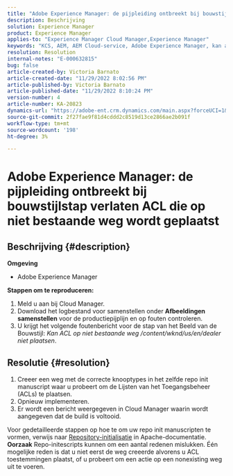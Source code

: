 ```yaml
---
title: "Adobe Experience Manager: de pijpleiding ontbreekt bij bouwstijlstap verlaten ACL die op niet bestaande weg wordt geplaatst"
description: Beschrijving
solution: Experience Manager
product: Experience Manager
applies-to: "Experience Manager Cloud Manager,Experience Manager"
keywords: "KCS, AEM, AEM Cloud-service, Adobe Experience Manager, kan acl niet instellen op een niet bestaand pad"
resolution: Resolution
internal-notes: "E-000632815"
bug: false
article-created-by: Victoria Barnato
article-created-date: "11/29/2022 8:02:56 PM"
article-published-by: Victoria Barnato
article-published-date: "11/29/2022 8:10:24 PM"
version-number: 4
article-number: KA-20823
dynamics-url: "https://adobe-ent.crm.dynamics.com/main.aspx?forceUCI=1&pagetype=entityrecord&etn=knowledgearticle&id=b3697ccb-2070-ed11-9561-6045bd006a22"
source-git-commit: 2f27fae9f81d4cddd2c8519d13ce2866ae2b091f
workflow-type: tm+mt
source-wordcount: '198'
ht-degree: 3%

---
```


# Adobe Experience Manager: de pijpleiding ontbreekt bij bouwstijlstap verlaten ACL die op niet bestaande weg wordt geplaatst

## Beschrijving {#description}

<b>Omgeving</b>
- Adobe Experience Manager

<b>Stappen om te reproduceren:</b>
1. Meld u aan bij Cloud Manager.
2. Download het logbestand voor samenstellen onder <b>Afbeeldingen samenstellen</b> voor de productiepijplijn en op fouten controleren.
3. U krijgt het volgende foutenbericht voor de stap van het Beeld van de Bouwstijl: *Kan ACL op niet bestaande weg /content/wknd/us/en/dealer niet plaatsen*.



## Resolutie {#resolution}


1. Creeer een weg met de correcte knooptypes in het zelfde repo init manuscript waar u probeert om de Lijsten van het Toegangsbeheer (ACLs) te plaatsen.
2. Opnieuw implementeren.
3. Er wordt een bericht weergegeven in Cloud Manager waarin wordt aangegeven dat de build is voltooid.


Voor gedetailleerde stappen op hoe te om uw repo init manuscripten te vormen, verwijs naar [Repository-initialisatie](https://sling.apache.org/documentation/bundles/repository-initialization.html) in Apache-documentatie.
<b>Oorzaak</b>
Repo-initescripts kunnen om een aantal redenen mislukken. Één mogelijke reden is dat u niet eerst de weg creeerde alvorens u ACL toestemmingen plaatst, of u probeert om een actie op een nonexisting weg uit te voeren.
